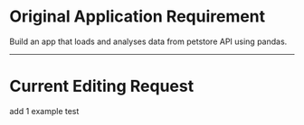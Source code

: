 # Original Application Requirement

Build an app that loads and analyses data from petstore API using pandas.

---

# Current Editing Request

add 1 example test
